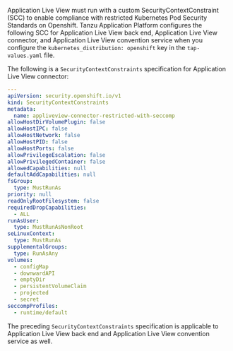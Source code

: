 Application Live View must run with a custom SecurityContextConstraint (SCC) to enable compliance
with restricted Kubernetes Pod Security Standards on Openshift.
Tanzu Application Platform configures the following SCC for Application Live View back end,
Application Live View connector, and Application Live View convention service when you configure
the `kubernetes_distribution: openshift` key in the `tap-values.yaml` file.

The following is a `SecurityContextConstraints` specification for Application Live View connector:

```yaml
---
apiVersion: security.openshift.io/v1
kind: SecurityContextConstraints
metadata:
  name: appliveview-connector-restricted-with-seccomp
allowHostDirVolumePlugin: false
allowHostIPC: false
allowHostNetwork: false
allowHostPID: false
allowHostPorts: false
allowPrivilegeEscalation: false
allowPrivilegedContainer: false
allowedCapabilities: null
defaultAddCapabilities: null
fsGroup:
  type: MustRunAs
priority: null
readOnlyRootFilesystem: false
requiredDropCapabilities:
  - ALL
runAsUser:
  type: MustRunAsNonRoot
seLinuxContext:
  type: MustRunAs
supplementalGroups:
  type: RunAsAny
volumes:
  - configMap
  - downwardAPI
  - emptyDir
  - persistentVolumeClaim
  - projected
  - secret
seccompProfiles:
  - runtime/default
```

The preceding `SecurityContextConstraints` specification is applicable to Application Live View back end and Application Live View convention service as well.

